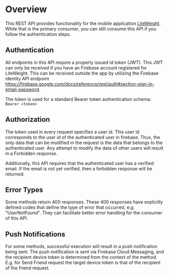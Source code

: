 # Overview

This REST API provides functionality for the mobile
application [LiteWeight](https://play.google.com/store/apps/details?id=com.joshrap.liteweight&hl=en_US&gl=US). While
that is the primary consumer, you can still consume this API if you follow the authentication steps.

## Authentication

All endpoints in this API require a properly issued id token (JWT). This JWT can only be received if you have an
Firebase account registered for LiteWeight. This can be received outside the app by utilizing the Firebase identity API
endpoint https://firebase.google.com/docs/reference/rest/auth#section-sign-in-email-password.

The token is used for a standard Bearer token authentication schema: `Bearer <token>`

## Authorization

The token used in every request specifies a user id. This user id corresponds to the user id of the authenticated user
in firebase. Thus, the only data that can be modified in the request is the data that belongs to the authenticated user.
Any attempt to modify the data of other users will result in a Forbidden response.

Additionally, this API requires that the authenticated user has a verified email. If the email is not yet verified, then
a forbidden response will be returned.

## Error Types

Some methods return 400 responses. These 400 responses have explicitly defined codes that define the type of error that
occurred, e.g. "UserNotFound". They can facilitate better error handling for the consumer of this API.

## Push Notifications

For some methods, successful execution will result in a push notification being sent. The push notification is sent via
Firebase Cloud Messaging, and the recipient device token is determined from the context of the method. E.g. for Send
Friend request the target device token is that of the recipient of the friend request.
